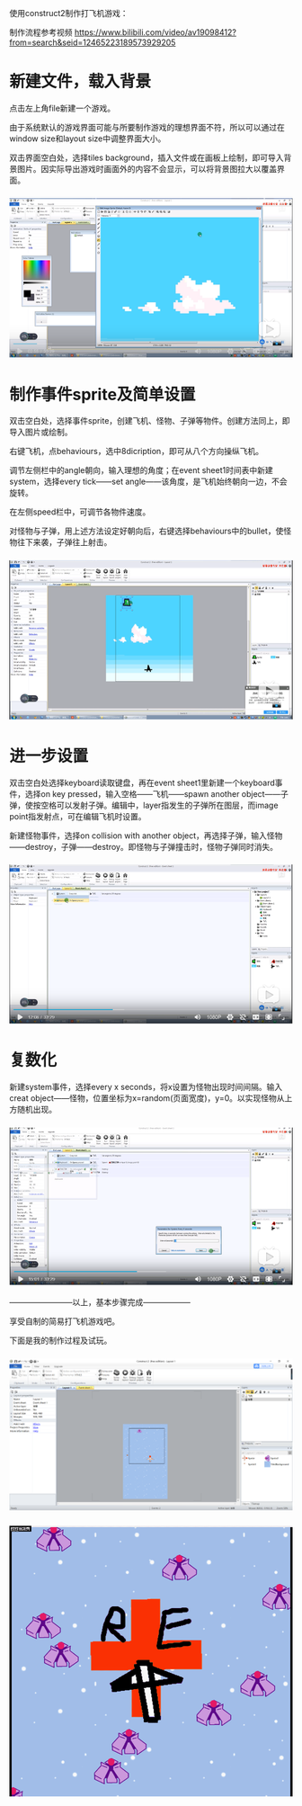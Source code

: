使用construct2制作打飞机游戏：

制作流程参考视频 https://www.bilibili.com/video/av19098412?from=search&seid=12465223189573929205

# 新建文件，载入背景
  点击左上角file新建一个游戏。

  由于系统默认的游戏界面可能与所要制作游戏的理想界面不符，所以可以通过在window size和layout size中调整界面大小。

  双击界面空白处，选择tiles background，插入文件或在画板上绘制，即可导入背景图片。因实际导出游戏时画面外的内容不会显示，可以将背景图拉大以覆盖界面。

  ### ![](https://github.com/utaZ/zwr-homework/blob/gh-pages/images/2018-10-10_205653.png)

# 制作事件sprite及简单设置
  双击空白处，选择事件sprite，创建飞机、怪物、子弹等物件。创建方法同上，即导入图片或绘制。

  右键飞机，点behaviours，选中8dicription，即可从八个方向操纵飞机。
  
  调节左侧栏中的angle朝向，输入理想的角度；在event sheet1时间表中新建system，选择every tick——set angle——该角度，是飞机始终朝向一边，不会旋转。

  在左侧speed栏中，可调节各物件速度。

  对怪物与子弹，用上述方法设定好朝向后，右键选择behaviours中的bullet，使怪物往下来袭，子弹往上射击。

  ### ![](https://github.com/utaZ/zwr-homework/blob/gh-pages/images/2018-10-10_225600.png)

# 进一步设置
  双击空白处选择keyboard读取键盘，再在event sheet1里新建一个keyboard事件，选择on key pressed，输入空格——飞机——spawn another object——子弹，使按空格可以发射子弹。编辑中，layer指发生的子弹所在图层，而image point指发射点，可在编辑飞机时设置。

  新建怪物事件，选择on collision with another object，再选择子弹，输入怪物——destroy，子弹——destroy。即怪物与子弹撞击时，怪物子弹同时消失。

  ### ![](https://github.com/utaZ/zwr-homework/blob/gh-pages/images/2018-10-10_232840.png)

# 复数化 
  新建system事件，选择every x seconds，将x设置为怪物出现时间间隔。输入creat object——怪物，位置坐标为x=random(页面宽度)，y=0。以实现怪物从上方随机出现。

  ### ![](https://github.com/utaZ/zwr-homework/blob/gh-pages/images/2018-10-10_234749.png)

————————以上，基本步骤完成——————

享受自制的简易打飞机游戏吧。

下面是我的制作过程及试玩。

### ![](https://github.com/utaZ/zwr-homework/blob/gh-pages/images/2018-10-10_191705.png)

### ![](https://github.com/utaZ/zwr-homework/blob/gh-pages/images/1.gif)